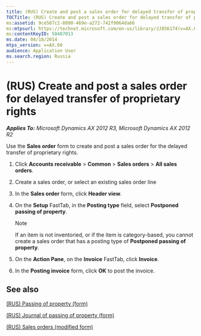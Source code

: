 ```yaml
---
title: (RUS) Create and post a sales order for delayed transfer of proprietary rights
TOCTitle: (RUS) Create and post a sales order for delayed transfer of proprietary rights
ms:assetid: 9ce587c2-8090-469e-a272-742f0064da66
ms:mtpsurl: https://technet.microsoft.com/en-us/library/JJ856174(v=AX.60)
ms:contentKeyID: 50407013
ms.date: 04/18/2014
mtps_version: v=AX.60
audience: Application User
ms.search.region: Russia
---
```


# (RUS) Create and post a sales order for delayed transfer of proprietary rights 


_**Applies To:** Microsoft Dynamics AX 2012 R3, Microsoft Dynamics AX 2012 R2_

Use the **Sales order** form to create and post a sales order for the delayed transfer of proprietary rights.

1.  Click **Accounts receivable** \> **Common** \> **Sales orders** \> **All sales orders**.

2.  Create a sales order, or select an existing sales order line

3.  In the **Sales order** form, click **Header view**.

4.  On the **Setup** FastTab, in the **Posting type** field, select **Postponed passing of property**.
    

    > [!NOTE]
    > <P>If an item is not inventoried, or if the item is category-based, you cannot create a sales order that has a posting type of <STRONG>Postponed passing of property</STRONG>.</P>



5.  On the **Action Pane**, on the **Invoice** FastTab, click **Invoice**.

6.  In the **Posting invoice** form, click **OK** to post the invoice.

## See also

[(RUS) Passing of property (form)](https://technet.microsoft.com/en-us/library/dn126128\(v=ax.60\))

[(RUS) Journal of passing of property (form)](https://technet.microsoft.com/en-us/library/dn126118\(v=ax.60\))

[(RUS) Sales orders (modified form)](https://technet.microsoft.com/en-us/library/jj733272\(v=ax.60\))

  


